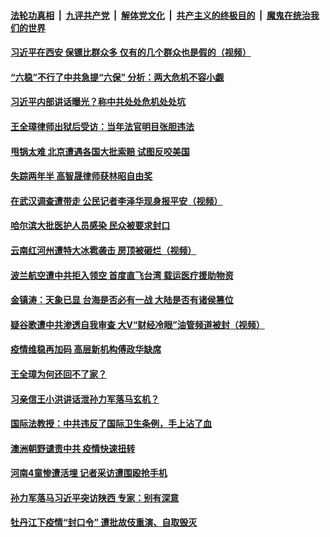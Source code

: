 ####  [法轮功真相](../../../../basic/blob/master/README.md?t=04231201) &nbsp;|&nbsp; [九评共产党](../../../../9ping.md/blob/master/README.md?t=04231201) &nbsp;|&nbsp; [解体党文化](../../../../jtdwh.md/blob/master/README.md?t=04231201)  &nbsp;|&nbsp; [共产主义的终极目的](../../../../gczydzjmd.md/blob/master/README.md?t=04231201) &nbsp;|&nbsp; [魔鬼在统治我们的世界](../../../../mgztzwmdsj.md/blob/master/README.md?t=04231201) 

#### [习近平在西安  保镖比群众多  仅有的几个群众也是假的（视频）](../pages/soh5/370282.md?t=04231201) 
#### [ “六稳”不行了中共急提“六保” 分析：两大危机不容小觑](../pages/soh5/370276.md?t=04231201) 
#### [习近平内部讲话曝光？称中共处处危机处处坑](../pages/soh5/370285.md?t=04231201) 
#### [王全璋律师出狱后受访：当年法官明目张胆违法](../pages/soh5/370267.md?t=04231201) 
#### [甩锅太难 北京遭遇各国大批索赔 试图反咬美国](../pages/soh5/370255.md?t=04231201) 
#### [失踪两年半 高智晟律师获林昭自由奖](../pages/soh5/370249.md?t=04231201) 
#### [在武汉调查遭带走 公民记者李泽华现身报平安（视频） ](../pages/soh5/370246.md?t=04231201) 
#### [哈尔滨大批医护人员感染  民众被要求封口](../pages/soh5/370165.md?t=04231201) 
#### [云南红河州遭特大冰雹袭击  房顶被砸烂（视频）](../pages/soh5/370144.md?t=04231201) 
#### [波兰航空遭中共拒入领空 首度直飞台湾 载运医疗援助物资 ](../pages/soh5/370105.md?t=04231201) 
#### [金镇涛：天象已显 台海是否必有一战 大陆是否有诸侯篡位](../pages/soh5/370093.md?t=04231201) 
#### [疑谷歌遭中共渗透自我审查  大V“财经冷眼”油管频道被封（视频）](../pages/soh5/370036.md?t=04231201) 
#### [疫情维稳再加码 高层新机构傅政华缺席](../pages/soh5/370069.md?t=04231201) 
#### [王全璋为何还回不了家？](../pages/soh5/370045.md?t=04231201) 
#### [习亲信王小洪讲话泄孙力军落马玄机？](../pages/soh5/370024.md?t=04231201) 
#### [国际法教授：中共违反了国际卫生条例，手上沾了血](../pages/soh5/370030.md?t=04231201) 
#### [ 澳洲朝野谴责中共  疫情快速扭转](../pages/soh5/370006.md?t=04231201) 
#### [河南4童惨遭活埋 记者采访遭围殴抢手机](../pages/soh5/370003.md?t=04231201) 
#### [孙力军落马习近平突访陕西 专家：别有深意](../pages/soh5/369928.md?t=04231201) 
#### [牡丹江下疫情“封口令” 遭批故伎重演、自取毁灭](../pages/soh5/369985.md?t=04231201) 
